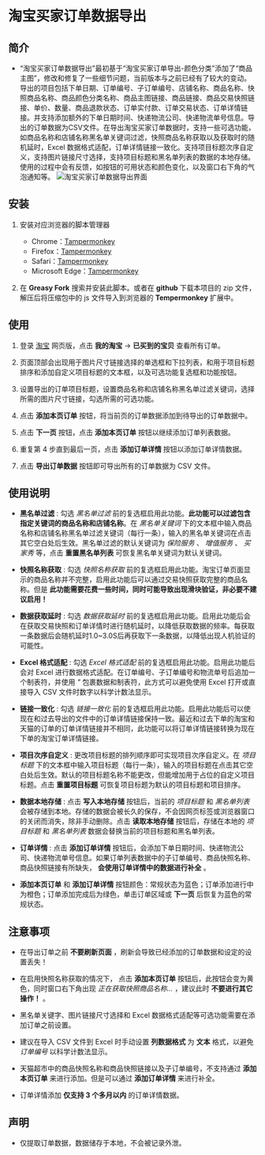 # 淘宝买家订单数据导出

## 简介

- “淘宝买家订单数据导出”最初基于“淘宝买家订单导出-颜色分类”添加了“商品主图”，修改和修复了一些细节问题，当前版本与之前已经有了较大的变动。导出的项目包括下单日期、订单编号、子订单编号、店铺名称、商品名称、快照商品名称、商品颜色分类名称、商品主图链接、商品链接、商品交易快照链接、单价、数量、商品退款状态、订单实付款、订单交易状态、订单详情链接。并支持添加额外的下单日期时间、快递物流公司、快递物流单号信息。导出的订单数据为CSV文件。在导出淘宝买家订单数据时，支持一些可选功能，如商品名称和店铺名称黑名单关键词过滤，快照商品名称获取以及获取时的随机延时，Excel 数据格式适配，订单详情链接一致化。支持项目标题次序自定义，支持图片链接尺寸选择，支持项目标题和黑名单列表的数据的本地存储。使用的过程中会有反馈，如按钮的可用状态和颜色变化，以及窗口右下角的气泡通知等。
  ![淘宝买家订单数据导出界面](https://img.skyseeker.eu.org/2025/Image_2025-02-14_01-01-61.jpg)

## 安装

1. 安装对应浏览器的脚本管理器
   - Chrome：[Tampermonkey](https://chrome.google.com/webstore/detail/tampermonkey/dhdgffkkebhmkfjojejmpbldmpobfkfo)
   - Firefox：[Tampermonkey](https://addons.mozilla.org/firefox/addon/tampermonkey/)
   - Safari：[Tampermonkey](http://tampermonkey.net/?browser=safari)
   - Microsoft Edge：[Tampermonkey](https://microsoftedge.microsoft.com/addons/detail/tampermonkey/iikmkjmpaadaobahmlepeloendndfphd)

2. 在 **Greasy Fork** 搜索并安装此脚本。或者在 **github** 下载本项目的 zip 文件，解压后将压缩包中的 js 文件导入到浏览器的 **Tempermonkey** 扩展中。

## 使用

1. 登录 [淘宝](https://www.taobao.com/) 网页版，点击 **我的淘宝** -> **已买到的宝贝** 查看所有订单。

2. 页面顶部会出现用于图片尺寸链接选择的单选框和下拉列表，和用于项目标题排序和添加自定义项目标题的文本框，以及可选功能复选框和功能按钮。

3. 设置导出的订单项目标题，设置商品名称和店铺名称黑名单过滤关键词，选择所需的图片尺寸链接，勾选所需的可选功能。

4. 点击 **添加本页订单** 按钮，将当前页的订单数据添加到待导出的订单数据中。

5. 点击 **下一页** 按钮，点击 **添加本页订单** 按钮以继续添加订单列表数据。

6. 重复第 4 步直到最后一页，点击 **添加订单详情** 按钮以添加订单详情数据。

7. 点击 **导出订单数据** 按钮即可导出所有的订单数据为 CSV 文件。

## 使用说明

- **黑名单过滤** : 勾选 *黑名单过滤* 前的复选框启用此功能。**此功能可以过滤包含指定关键词的商品名称和店铺名称**。在 *黑名单关键词* 下的文本框中输入商品名称和店铺名称黑名单过滤关键词（每行一条），输入的黑名单关键词在点击其它空白处后生效。黑名单过滤的默认关键词为 *保险服务* 、 *增值服务* 、 *买家秀* 等，点击 **重置黑名单列表** 可恢复黑名单关键词为默认关键词。

- **快照名称获取** : 勾选 *快照名称获取* 前的复选框启用此功能。淘宝订单页面显示的商品名称并不完整，启用此功能后可以通过交易快照获取完整的商品名称。但是 **此功能需要花费一些时间，同时可能导致出现滑块验证，非必要不建议启用！**

- **数据获取延时** : 勾选 *数据获取延时* 前的复选框启用此功能。启用此功能后会在获取交易快照和订单详情时进行随机延时，以降低获取数据的频率。每获取一条数据后会随机延时1.0~3.0S后再获取下一条数据，以降低出现人机验证的可能性。

- **Excel 格式适配** : 勾选 *Excel 格式适配* 前的复选框启用此功能。启用此功能后会对 Excel 进行数据格式适配。在订单编号、子订单编号和物流单号后追加一个制表符，并使用 *"* 包裹数据和制表符，此方式可以避免使用 Excel 打开或直接导入 CSV 文件时数字以科学计数法显示。

- **链接一致化** : 勾选 *链接一致化* 前的复选框启用此功能。启用此功能后可以使现在和过去导出的文件中的订单详情链接保持一致。最近和过去下单的淘宝和天猫的订单的订单详情链接并不相同，此功能可以将订单详情链接转换为现在下单的淘宝订单详情链接。

- **项目次序自定义** : 更改项目标题的排列顺序即可实现项目次序自定义。在 *项目标题* 下的文本框中输入项目标题（每行一条），输入的项目标题在点击其它空白处后生效。默认的项目标题名称不能更改，但能增加用于占位的自定义项目标题。点击 **重置项目标题** 可恢复项目标题为默认的项目标题和项目排序。

- **数据本地存储** : 点击 **写入本地存储** 按钮后，当前的 *项目标题* 和 *黑名单列表* 会被存储到本地。存储的数据会被长久的保存，不会因网页标签或浏览器窗口的关闭而消失，除非手动删除。点击 **读取本地存储** 按钮后，存储在本地的 *项目标题* 和 *黑名单列表* 数据会替换当前的项目标题和黑名单列表。

- **订单详情** : 点击 **添加订单详情** 按钮后，会添加下单日期时间、快递物流公司、快递物流单号信息。如果订单列表数据中的子订单编号、商品快照名称、商品快照链接有所缺失， **会使用订单详情中的数据进行补全** 。

- **添加本页订单** 和 **添加订单详情** 按钮颜色：常规状态为蓝色；订单添加进行中为橙色；订单添加完成后为绿色，单击订单区域或 **下一页** 后恢复为蓝色的常规状态。

## 注意事项

- 在导出订单之前 **不要刷新页面** ，刷新会导致已经添加的订单数据和设定的设置丢失！

- 在启用快照名称获取的情况下， 点击 **添加本页订单** 按钮后，此按钮会变为黄色，同时窗口右下角出现 *正在获取快照商品名称...* ，建议此时 **不要进行其它操作！** 。

- 黑名单关键字、图片链接尺寸选择和 Excel 数据格式适配等可选功能需要在添加订单之前设置。

- 建议在导入 CSV 文件到 Excel 时手动设置 **列数据格式** 为 **文本** 格式，以避免 *订单编号* 以科学计数法显示。

- 天猫超市中的商品快照名称和商品快照链接以及子订单编号，不支持通过 **添加本页订单** 来进行添加。但是可以通过 **添加订单详情** 来进行补全。

- 订单详情添加 **仅支持 3 个多月以内** 的订单详情数据。

## 声明

- 仅提取订单数据，数据储存于本地，不会被记录外泄。
